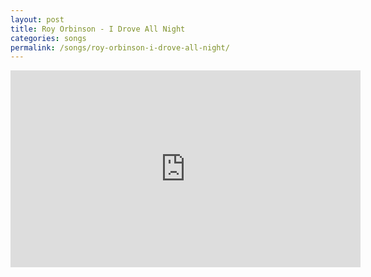 ```yaml
---
layout: post
title: Roy Orbinson - I Drove All Night
categories: songs
permalink: /songs/roy-orbinson-i-drove-all-night/
---
```


<div class="youtube-embed-container">
	<iframe width="560" height="315" src="https://www.youtube.com/embed/iTbIY62uQd0" title="YouTube video player" frameborder="0" allow="accelerometer; autoplay; clipboard-write; encrypted-media; gyroscope; picture-in-picture" allowfullscreen></iframe>
</div>